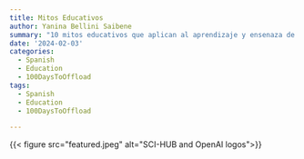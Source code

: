 ```yaml
---
title: Mitos Educativos
author: Yanina Bellini Saibene
summary: "10 mitos educativos que aplican al aprendizaje y ensenaza de tecnologia"
date: '2024-02-03'
categories:
  - Spanish
  - Education
  - 100DaysToOffload
tags:
  - Spanish
  - Education
  - 100DaysToOffload

---
```


{{< figure src="featured.jpeg" alt="SCI-HUB and OpenAI logos">}}


